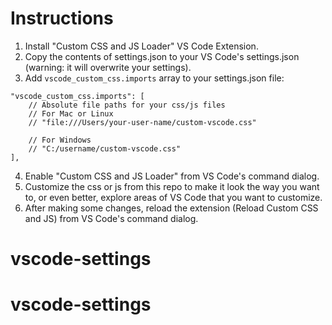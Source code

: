 # Instructions

1. Install "Custom CSS and JS Loader" VS Code Extension.
2. Copy the contents of settings.json to your VS Code's settings.json (warning: it will overwrite your settings).
3. Add `vscode_custom_css.imports` array to your settings.json file:
```
"vscode_custom_css.imports": [
    // Absolute file paths for your css/js files
    // For Mac or Linux
    // "file:///Users/your-user-name/custom-vscode.css"

    // For Windows
    // "C:/username/custom-vscode.css"
],
```
4. Enable "Custom CSS and JS Loader" from VS Code's command dialog.
5. Customize the css or js from this repo to make it look the way you want to, or even better, explore areas of VS Code that you want to customize.
6. After making some changes, reload the extension (Reload Custom CSS and JS) from VS Code's command dialog.
# vscode-settings
# vscode-settings
